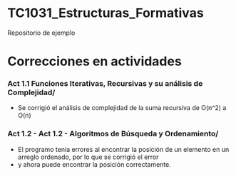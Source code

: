 # TC1031_Estructuras_Formativas

Repositorio de ejemplo

# Correcciones en actividades
 ### Act 1.1 Funciones Iterativas, Recursivas y su análisis de Complejidad/
* Se corrigió el análisis de complejidad de la suma recursiva de O(n^2) a O(n)
 
 ### Act 1.2 - Act 1.2 - Algoritmos de Búsqueda y Ordenamiento/
* El programo tenía errores al encontrar la posición de un elemento en un arreglo ordenado, por lo que se corrigió el error
* y ahora puede encontrar la posición correctamente.
